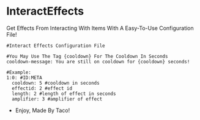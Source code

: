 # InteractEffects

Get Effects From Interacting With Items With A Easy-To-Use Configuration File!

```
#Interact Effects Configuration File

#You May Use The Tag {cooldown} For The Cooldown In Seconds
cooldown-message: You are still on cooldown for {cooldown} seconds!

#Example:
1:0: #ID:META
  cooldown: 5 #cooldown in seconds
  effectid: 2 #effect id
  length: 2 #length of effect in seconds
  amplifier: 3 #amplifier of effect
  ```
  
   - Enjoy, Made By Taco!
